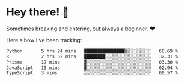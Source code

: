 # Hey there! 👋
Sometimes breaking and entering, but always a beginner. ❤️

Here's how I've been tracking:
<!--START_SECTION:waka-->

```txt
Python       5 hrs 24 mins   ███████████████▒░░░░░░░░░   60.69 %
R            2 hrs 52 mins   ████████░░░░░░░░░░░░░░░░░   32.31 %
Prisma       17 mins         ▓░░░░░░░░░░░░░░░░░░░░░░░░   03.30 %
JavaScript   15 mins         ▓░░░░░░░░░░░░░░░░░░░░░░░░   02.94 %
TypeScript   3 mins          ░░░░░░░░░░░░░░░░░░░░░░░░░   00.57 %
```

<!--END_SECTION:waka-->
